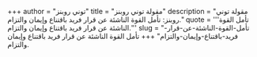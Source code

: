 +++
author = "توني روبنز"
title = "مقولة توني روبنز"
description = "مقولة توني روبنز: تأمل القوة الناشئة عن قرار فريد باقتناع وإيمان والتزام."
quote = '''تأمل القوة الناشئة عن قرار فريد باقتناع وإيمان والتزام.'''
slug = "تأمل-القوة-الناشئة-عن-قرار-فريد-باقتناع-وإيمان-والتزام"
+++
تأمل القوة الناشئة عن قرار فريد باقتناع وإيمان والتزام.
